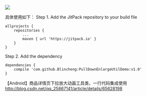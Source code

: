 [![](https://jitpack.io/v/Blincheng/PullDownEnlargeUtilDemo.svg)](https://jitpack.io/#Blincheng/PullDownEnlargeUtilDemo)

具体使用如下：
Step 1. Add the JitPack repository to your build file


	allprojects {
		repositories {
			...
			maven { url 'https://jitpack.io' }
		}
	}
  
Step 2. Add the dependency


  	dependencies {
		compile 'com.github.Blincheng:PullDownEnlargeUtilDemo:v1.0'
	}

【Android】商品详情页下拉放大动画工具类，一行代码集成使用
http://blog.csdn.net/qq_25867141/article/details/65628198

